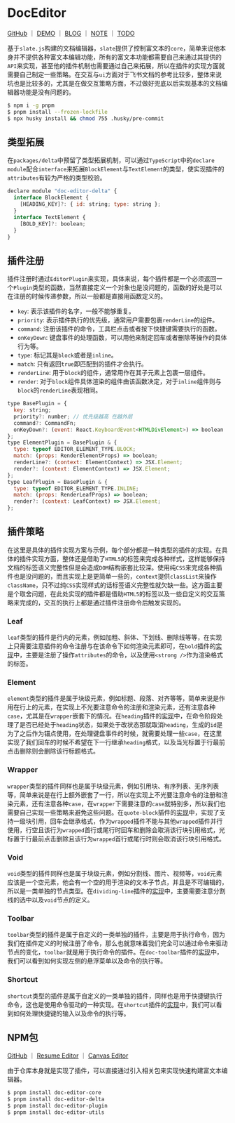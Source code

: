 # DocEditor

<p>
<a href="https://github.com/WindrunnerMax/DocEditor">GitHub</a>
<span>｜</span>
<a href="https://windrunnermax.github.io/DocEditor/">DEMO</a>
<span>｜</span>
<a href="https://github.com/WindrunnerMax/DocEditor/issues/11">BLOG</a>
<span>｜</span>
<a href="./NOTE.md">NOTE</a>
<span>｜</span>
<a href="./TODO.md">TODO</a>
</p>

基于`slate.js`构建的文档编辑器，`slate`提供了控制富文本的`core`，简单来说他本身并不提供各种富文本编辑功能，所有的富文本功能都需要自己来通过其提供的`API`来实现，甚至他的插件机制也需要通过自己来拓展，所以在插件的实现方面就需要自己制定一些策略。在交互与`ui`方面对于飞书文档的参考比较多，整体来说坑也是比较多的，尤其是在做交互策略方面，不过做好兜底以后实现基本的文档编辑器功能是没有问题的。

```bash
$ npm i -g pnpm 
$ pnpm install --frozen-lockfile
$ npx husky install && chmod 755 .husky/pre-commit
```

## 类型拓展
在`packages/delta`中预留了类型拓展机制，可以通过`TypeScript`中的`declare module`配合`interface`来拓展`BlockElement`与`TextElement`的类型，使实现插件的`attributes`有较为严格的类型校验。

```js
declare module "doc-editor-delta" {
  interface BlockElement {
    [HEADING_KEY]?: { id: string; type: string };
  }
  interface TextElement {
    [BOLD_KEY]?: boolean;
  }
}
```
## 插件注册
插件注册时通过`EditorPlugin`来实现，具体来说，每个插件都是一个必须返回一个`Plugin`类型的函数，当然直接定义一个对象也是没问题的，函数的好处是可以在注册的时候传递参数，所以一般都是直接用函数定义的。

* `key`: 表示该插件的名字，一般不能够重复。
* `priority`: 表示插件执行的优先级，通常用户需要包裹`renderLine`的组件。
* `command`: 注册该插件的命令，工具栏点击或者按下快捷键需要执行的函数。
* `onKeyDown`: 键盘事件的处理函数，可以用他来制定回车或者删除等操作的具体行为等。
* `type`: 标记其是`block`或者是`inline`。
* `match`: 只有返回`true`即匹配到的插件才会执行。
* `renderLine`: 用于`block`的组件，通常用作在其子元素上包裹一层组件。
* `render`: 对于`block`组件具体渲染的组件由该函数决定，对于`inline`组件则与`block`的`renderLine`表现相同。


```js
type BasePlugin = {
  key: string;
  priority?: number; // 优先级越高 在越外层
  command?: CommandFn;
  onKeyDown?: (event: React.KeyboardEvent<HTMLDivElement>) => boolean | void;
};
type ElementPlugin = BasePlugin & {
  type: typeof EDITOR_ELEMENT_TYPE.BLOCK;
  match: (props: RenderElementProps) => boolean;
  renderLine?: (context: ElementContext) => JSX.Element;
  render?: (context: ElementContext) => JSX.Element;
};
type LeafPlugin = BasePlugin & {
  type: typeof EDITOR_ELEMENT_TYPE.INLINE;
  match: (props: RenderLeafProps) => boolean;
  render?: (context: LeafContext) => JSX.Element;
};
```
## 插件策略
在这里是具体的插件实现方案与示例，每个部分都是一种类型的插件的实现。在具体的插件实现方面，整体还是借助了`HTML5`的标签来完成各种样式，这样能够保持文档的标签语义完整性但是会造成`DOM`结构嵌套比较深。使用纯`CSS`来完成各种插件也是没问题的，而且实现上是更简单一些的，`context`提供`classList`来操作`className`，只不过纯`CSS`实现样式的话标签语义完整性就欠缺一些。这方面主要是个取舍问题，在此处实现的插件都是借助`HTML5`的标签以及一些自定义的交互策略来完成的，交互的执行上都是通过插件注册命令后触发实现的。

### Leaf
`leaf`类型的插件是行内的元素，例如加粗、斜体、下划线、删除线等等，在实现上只需要注意插件的命令注册与在该命令下如何渲染元素即可，在`bold`插件的[实现](./packages/plugin/src/bold)中，主要是注册了操作`attributes`的命令，以及使用`<strong />`作为渲染格式的标签。

### Element
`element`类型的插件是属于块级元素，例如标题、段落、对齐等等，简单来说是作用在行上的元素，在实现上不光要注意命令的注册和渲染元素，还有注意各种`case`，尤其是在`wrapper`嵌套下的情况。在`heading`插件的[实现](./packages/plugin/src/heading)中，在命令阶段处理了是否已经处于`heading`状态，如果处于改状态那就取消`heading`，生成的`id`是为了之后作为锚点使用，在处理键盘事件的时候，就需要处理一些`case`，在这里实现了我们回车的时候不希望在下一行继承`heading`格式，以及当光标置于行最前点击删除则会删除该行标题格式。


### Wrapper
`wrapper`类型的插件同样也是属于块级元素，例如引用块、有序列表、无序列表等，简单来说是在行上额外嵌套了一行，所以在实现上不光要注意命令的注册和渲染元素，还有注意各种`case`，在`wrapper`下需要注意的`case`就特别多，所以我们也需要自己实现一些策略来避免这些问题。在`quote-block`插件的[实现](./packages/plugin/src/quote-block)中，实现了支持一级块引用，回车会继承格式，作为`wrapped`插件不能与其他`wrapped`插件并行使用，行空且该行为`wrapped`首行或尾行时回车和删除会取消该行块引用格式，光标置于行最前点击删除且该行为`wrapped`首行或尾行时则会取消该行块引用格式。

### Void
`void`类型的插件同样也是属于块级元素，例如分割线、图片、视频等，`void`元素应该是一个空元素，他会有一个空的用于渲染的文本子节点，并且是不可编辑的，所以是一类单独的节点类型。在`dividing-line`插件的[实现](./packages/plugin/src/dividing-line)中，主要需要注意分割线的选中以及`void`节点的定义。

### Toolbar
`toolbar`类型的插件是属于自定义的一类单独的插件，主要是用于执行命令，因为我们在插件定义的时候注册了命令，那么也就意味着我们完全可以通过命令来驱动节点的变化，`toolbar`就是用于执行命令的插件。在`doc-toolbar`插件的[实现](./packages/plugin/src/doc-toolbar)中，我们可以看到如何实现左侧的悬浮菜单以及命令的执行等。

### Shortcut
`shortcut`类型的插件是属于自定义的一类单独的插件，同样也是用于快捷键执行命令，这也是使用命令驱动的一种实现。在`shortcut`插件的[实现](./packages/plugin/src/shortcut)中，我们可以看到如何处理快捷键的输入以及命令的执行等。


## NPM包
<p>
<a href="./packages/react/src/components/doc-editor/index.tsx">GitHub</a>
<span>｜</span>
<a href="https://github.com/WindrunnerMax/ResumeEditor">Resume Editor</a>
<span>｜</span>
<a href="https://github.com/WindrunnerMax/CanvasEditor">Canvas Editor</a>
</p>

由于仓库本身就是实现了插件，可以直接通过引入相关包来实现快速构建富文本编辑器。

```bash
$ pnpm install doc-editor-core 
$ pnpm install doc-editor-delta 
$ pnpm install doc-editor-plugin 
$ pnpm install doc-editor-utils
```


